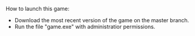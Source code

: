 How to launch this game:
- Download the most recent version of the game on the master branch.
- Run the file "game.exe" with administratior permissions.